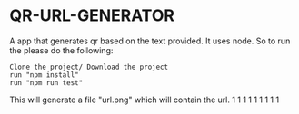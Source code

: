 # QR-URL-GENERATOR

A app that generates qr based on the text provided. It uses node. So to run the please do the following:

```
Clone the project/ Download the project
run "npm install"
run "npm run test"
```

This will generate a file "url.png" which will contain the url.
1
1
1
1
1
1
1
1
1